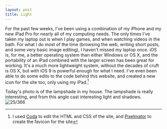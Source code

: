 ```yaml
---
layout: post
title: Light
---
```

For the past few weeks, I've been using a combination of my iPhone and my new iPad Pro for nearly all of my computing needs. The only times I've taken my laptop out is when I play games, and when watching videos in the bath. For what I do most of the time (browsing the web, writing short posts, and some very basic image editing), I haven't missed my laptop once.  iOS is, for me, a better operating system than either Windows or OS X, and the portability of an iPad combined with the larger screen has been great for working. It's a much more lightweight system, without the decades of cruft is OS X, but with iOS 9 is powerful enough for what I need. I've even been able to do some edits to the code behind this website, and created a new icon for the site too, only using my iPad.[^apps] 
<!--break-->
Today's photo is of the lampshade in my house. The lampshade is really interesting, and from this angle cast interesting light and shadows.
![25/366](https://images.typed.com/d71a1186-ea9a-40ea-a611-805be43dfacb/image.jpeg)

[^apps]: I used [Coda](https://itunes.apple.com/gb/app/coda/id500906297?mt=8&uo=4&at=1000l8mx) to edit the HTML and CSS of the site, and [Pixelmator](https://itunes.apple.com/gb/app/pixelmator/id924695435?mt=8&uo=4&at=1000l8mx) to create the favicon for the site